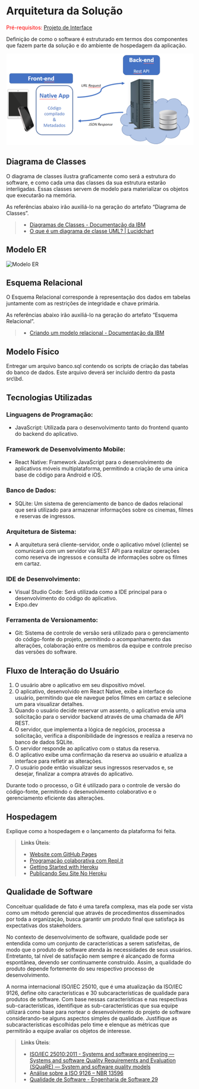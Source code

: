 # Arquitetura da Solução

<span style="color:red">Pré-requisitos: <a href="3-Projeto de Interface.md"> Projeto de Interface</a></span>

Definição de como o software é estruturado em termos dos componentes que fazem parte da solução e do ambiente de hospedagem da aplicação.

![Arquitetura da Solução](img/02-mob-arch.png)

## Diagrama de Classes

O diagrama de classes ilustra graficamente como será a estrutura do software, e como cada uma das classes da sua estrutura estarão interligadas. Essas classes servem de modelo para materializar os objetos que executarão na memória.

As referências abaixo irão auxiliá-lo na geração do artefato “Diagrama de Classes”.

> - [Diagramas de Classes - Documentação da IBM](https://www.ibm.com/docs/pt-br/rational-soft-arch/9.6.1?topic=diagrams-class)
> - [O que é um diagrama de classe UML? | Lucidchart](https://www.lucidchart.com/pages/pt/o-que-e-diagrama-de-classe-uml)

## Modelo ER

![Modelo ER](https://github.com/ICEI-PUC-Minas-PMV-ADS/pmv-ads-2024-1-e3-proj-mov-t1-cine-br/assets/129304075/39fed8d8-2181-4e29-9218-a182c9ae76af)


## Esquema Relacional

O Esquema Relacional corresponde à representação dos dados em tabelas juntamente com as restrições de integridade e chave primária.
 
As referências abaixo irão auxiliá-lo na geração do artefato “Esquema Relacional”.

> - [Criando um modelo relacional - Documentação da IBM](https://www.ibm.com/docs/pt-br/cognos-analytics/10.2.2?topic=designer-creating-relational-model)

## Modelo Físico

Entregar um arquivo banco.sql contendo os scripts de criação das tabelas do banco de dados. Este arquivo deverá ser incluído dentro da pasta src\bd.

## Tecnologias Utilizadas

### Linguagens de Programação:
- JavaScript: Utilizada para o desenvolvimento tanto do frontend quanto do backend do aplicativo.

### Framework de Desenvolvimento Mobile:
- React Native: Framework JavaScript para o desenvolvimento de aplicativos móveis multiplataforma, permitindo a criação de uma única base de código para Android e iOS.

### Banco de Dados:
- SQLite: Um sistema de gerenciamento de banco de dados relacional que será utilizado para armazenar informações sobre os cinemas, filmes e reservas de ingressos.

### Arquitetura de Sistema:
- A arquitetura será cliente-servidor, onde o aplicativo móvel (cliente) se comunicará com um servidor via REST API para realizar operações como reserva de ingressos e consulta de informações sobre os filmes em cartaz.

### IDE de Desenvolvimento:
- Visual Studio Code: Será utilizada como a IDE principal para o desenvolvimento do código do aplicativo.
- Expo.dev

### Ferramenta de Versionamento:
- Git: Sistema de controle de versão será utilizado para o gerenciamento do código-fonte do projeto, permitindo o acompanhamento das alterações, colaboração entre os membros da equipe e controle preciso das versões do software.

## Fluxo de Interação do Usuário

1. O usuário abre o aplicativo em seu dispositivo móvel.
2. O aplicativo, desenvolvido em React Native, exibe a interface do usuário, permitindo que ele navegue pelos filmes em cartaz e selecione um para visualizar detalhes.
3. Quando o usuário decide reservar um assento, o aplicativo envia uma solicitação para o servidor backend através de uma chamada de API REST.
4. O servidor, que implementa a lógica de negócios, processa a solicitação, verifica a disponibilidade de ingressos e realiza a reserva no banco de dados SQLite.
5. O servidor responde ao aplicativo com o status da reserva.
6. O aplicativo exibe uma confirmação da reserva ao usuário e atualiza a interface para refletir as alterações.
7. O usuário pode então visualizar seus ingressos reservados e, se desejar, finalizar a compra através do aplicativo.

Durante todo o processo, o Git é utilizado para o controle de versão do código-fonte, permitindo o desenvolvimento colaborativo e o gerenciamento eficiente das alterações.

## Hospedagem

Explique como a hospedagem e o lançamento da plataforma foi feita.

> **Links Úteis**:
>
> - [Website com GitHub Pages](https://pages.github.com/)
> - [Programação colaborativa com Repl.it](https://repl.it/)
> - [Getting Started with Heroku](https://devcenter.heroku.com/start)
> - [Publicando Seu Site No Heroku](http://pythonclub.com.br/publicando-seu-hello-world-no-heroku.html)

## Qualidade de Software

Conceituar qualidade de fato é uma tarefa complexa, mas ela pode ser vista como um método gerencial que através de procedimentos disseminados por toda a organização, busca garantir um produto final que satisfaça às expectativas dos stakeholders.

No contexto de desenvolvimento de software, qualidade pode ser entendida como um conjunto de características a serem satisfeitas, de modo que o produto de software atenda às necessidades de seus usuários. Entretanto, tal nível de satisfação nem sempre é alcançado de forma espontânea, devendo ser continuamente construído. Assim, a qualidade do produto depende fortemente do seu respectivo processo de desenvolvimento.

A norma internacional ISO/IEC 25010, que é uma atualização da ISO/IEC 9126, define oito características e 30 subcaracterísticas de qualidade para produtos de software.
Com base nessas características e nas respectivas sub-características, identifique as sub-características que sua equipe utilizará como base para nortear o desenvolvimento do projeto de software considerando-se alguns aspectos simples de qualidade. Justifique as subcaracterísticas escolhidas pelo time e elenque as métricas que permitirão a equipe avaliar os objetos de interesse.

> **Links Úteis**:
>
> - [ISO/IEC 25010:2011 - Systems and software engineering — Systems and software Quality Requirements and Evaluation (SQuaRE) — System and software quality models](https://www.iso.org/standard/35733.html/)
> - [Análise sobre a ISO 9126 – NBR 13596](https://www.tiespecialistas.com.br/analise-sobre-iso-9126-nbr-13596/)
> - [Qualidade de Software - Engenharia de Software 29](https://www.devmedia.com.br/qualidade-de-software-engenharia-de-software-29/18209/)
